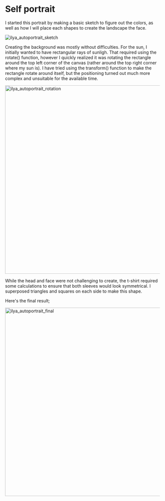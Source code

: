 # Self portrait


I started this portrait by making a basic sketch to figure out the colors, as well as how I will place each shapes to create the landscape the face.

![ilya_autoportrait_sketch](https://user-images.githubusercontent.com/61503490/119612176-a27e4000-be0c-11eb-8c5a-f62444b6ac1d.jpg)

Creating the background was mostly without difficulties. For the sun, I initially wanted to have rectangular rays of sunligh. That required using the rotate() function, however I quickly realized it was rotating the rectangle around the top left corner of the canvas (rather around the top right corner where my sun is). I have tried using the transform() function to make the rectangle rotate around itself, but the positioning turned out much more complex and unsuitable for the available time.

<img width="612" alt="ilya_autoportrait_rotation" src="https://user-images.githubusercontent.com/61503490/119612303-c772b300-be0c-11eb-8de3-02540d058504.png">


While the head and face were not challenging to create, the t-shirt required some calculations to ensure that both sleeves would look symmetrical. I superposed triangles and squares on each side to make this shape.

Here's the final result;

<img width="612" alt="ilya_autoportrait_final" src="https://user-images.githubusercontent.com/61503490/119612351-d78a9280-be0c-11eb-9b03-33734c2a20f1.png">
